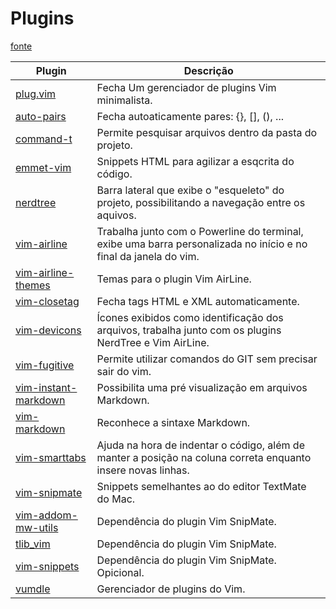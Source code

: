 # Plugins

[fonte](https://github.com/paulojp-dev/my-vim)

| Plugin                                                       | Descrição                                                    |
| ------------------------------------------------------------ | ------------------------------------------------------------ |
| [plug.vim](https://github.com/junegunn/vim-plug)        | Fecha Um gerenciador de plugins Vim minimalista.                  |
| [auto-pairs](https://github.com/jiangmiao/auto-pairs)        | Fecha autoaticamente pares: {}, [], (), ...                  |
| [command-t](https://github.com/wincent/command-t)            | Permite pesquisar arquivos dentro da pasta do projeto.       |
| [emmet-vim](https://github.com/mattn/emmet-vim)              | Snippets HTML para agilizar a esqcrita do código.            |
| [nerdtree](https://github.com/scrooloose/nerdtree)           | Barra lateral que exibe o "esqueleto" do projeto, possibilitando a navegação entre os aquivos. |
| [vim-airline](https://github.com/vim-airline/vim-airline)    | Trabalha junto com o Powerline do terminal, exibe uma barra personalizada no início e no final da janela do vim. |
| [vim-airline-themes](https://github.com/vim-airline/vim-airline-themes) | Temas para o plugin Vim AirLine.                             |
| [vim-closetag](https://github.com/alvan/vim-closetag)        | Fecha tags HTML e XML automaticamente.                       |
| [vim-devicons](https://github.com/ryanoasis/vim-devicons)    | Ícones exibidos como identificação dos arquivos, trabalha junto com os plugins NerdTree e Vim AirLine. |
| [vim-fugitive](https://github.com/tpope/vim-fugitive)        | Permite utilizar comandos do GIT sem precisar sair do vim.   |
| [vim-instant-markdown](https://github.com/suan/vim-instant-markdown) | Possibilita uma pré visualização em arquivos Markdown.       |
| [vim-markdown](https://github.com/plasticboy/vim-markdown)   | Reconhece a sintaxe Markdown.                                |
| [vim-smarttabs](https://github.com/dpc/vim-smarttabs)        | Ajuda na hora de indentar o código, além de manter a posição na coluna correta enquanto insere novas linhas. |
| [vim-snipmate](https://github.com/garbas/vim-snipmate)       | Snippets semelhantes ao do editor TextMate do Mac.           |
| [vim-addom-mw-utils](https://github.com/MarcWeber/vim-addon-mw-utils) | Dependência do plugin Vim SnipMate.                          |
| [tlib_vim](https://github.com/tomtom/tlib_vim)               | Dependência do plugin Vim SnipMate.                          |
| [vim-snippets](https://github.com/honza/vim-snippets)        | Dependência do plugin Vim SnipMate. Opicional.               |
| [vumdle](https://github.com/VundleVim/Vundle.vim)            | Gerenciador de plugins do Vim.                               |